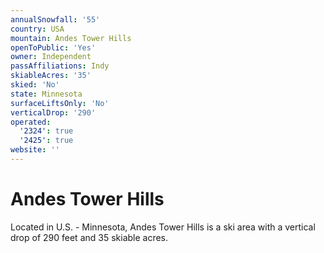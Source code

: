 ```yaml
---
annualSnowfall: '55'
country: USA
mountain: Andes Tower Hills
openToPublic: 'Yes'
owner: Independent
passAffiliations: Indy
skiableAcres: '35'
skied: 'No'
state: Minnesota
surfaceLiftsOnly: 'No'
verticalDrop: '290'
operated:
  '2324': true
  '2425': true
website: ''
---
```



# Andes Tower Hills

Located in U.S. - Minnesota, Andes Tower Hills is a ski area with a vertical drop of 290 feet and 35 skiable acres.
